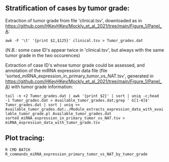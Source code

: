 ## Stratification of cases by tumor grade: ##

Extraction of tumor grade from file 'clinical.tsv', downloaded as in https://github.com/HKeyHKey/Mockly_et_al_2021/tree/main/Figure_1/Panel_A:

``awk -F '\t' '{print $2,$125}' clinical.tsv > Tumor_grades.dat``

(*N.B.*: some case ID's appear twice in 'clinical.tsv', but always with the same tumor grade in the two occurences)

Extraction of case ID's whose tumor grade could be assessed, and annotation of the miRNA expression data file (file 'sorted_miRNA_expression_in_primary_tumor_vs_NAT.tsv', generated in https://github.com/HKeyHKey/Mockly_et_al_2021/tree/main/Figure_1/Panel_A) with tumor grade information:

``tail -n +2 Tumor_grades.dat | awk '{print $2}' | sort | uniq -c;head -1 Tumor_grades.dat > Available_tumor_grades.dat;grep ' G[1-4]$' Tumor_grades.dat | sort | uniq >> Available_tumor_grades.dat;./Module_extracts_expression_data_with_available_tumor_grade.pl Available_tumor_grades.dat sorted_miRNA_expression_in_primary_tumor_vs_NAT.tsv > miRNA_expression_data_with_tumor_grade.tsv``

## Plot tracing: ##

``R CMD BATCH R_commands_miRNA_expression_primary_tumor_vs_NAT_by_tumor_grade``
